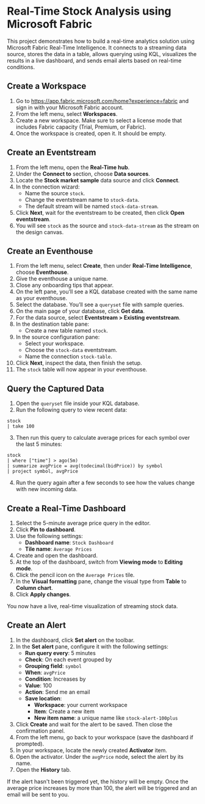 # Real-Time Stock Analysis using Microsoft Fabric

This project demonstrates how to build a real-time analytics solution using Microsoft Fabric Real-Time Intelligence. It connects to a streaming data source, stores the data in a table, allows querying using KQL, visualizes the results in a live dashboard, and sends email alerts based on real-time conditions.

## Create a Workspace

1. Go to https://app.fabric.microsoft.com/home?experience=fabric and sign in with your Microsoft Fabric account.
2. From the left menu, select **Workspaces**.
3. Create a new workspace. Make sure to select a license mode that includes Fabric capacity (Trial, Premium, or Fabric).
4. Once the workspace is created, open it. It should be empty.

## Create an Eventstream

1. From the left menu, open the **Real-Time hub**.
2. Under the **Connect to** section, choose **Data sources**.
3. Locate the **Stock market sample** data source and click **Connect**.
4. In the connection wizard:
   - Name the source `stock`.
   - Change the eventstream name to `stock-data`.
   - The default stream will be named `stock-data-stream`.
5. Click **Next**, wait for the eventstream to be created, then click **Open eventstream**.
6. You will see `stock` as the source and `stock-data-stream` as the stream on the design canvas.

## Create an Eventhouse

1. From the left menu, select **Create**, then under **Real-Time Intelligence**, choose **Eventhouse**.
2. Give the eventhouse a unique name.
3. Close any onboarding tips that appear.
4. On the left pane, you’ll see a KQL database created with the same name as your eventhouse.
5. Select the database. You’ll see a `queryset` file with sample queries.
6. On the main page of your database, click **Get data**.
7. For the data source, select **Eventstream > Existing eventstream**.
8. In the destination table pane:
   - Create a new table named `stock`.
9. In the source configuration pane:
   - Select your workspace.
   - Choose the `stock-data` eventstream.
   - Name the connection `stock-table`.
10. Click **Next**, inspect the data, then finish the setup.
11. The `stock` table will now appear in your eventhouse.

## Query the Captured Data

1. Open the `queryset` file inside your KQL database.
2. Run the following query to view recent data:

```kql
stock
| take 100
```

3. Then run this query to calculate average prices for each symbol over the last 5 minutes:

```kql
stock
| where ["time"] > ago(5m)
| summarize avgPrice = avg(todecimal(bidPrice)) by symbol
| project symbol, avgPrice
```

4. Run the query again after a few seconds to see how the values change with new incoming data.

## Create a Real-Time Dashboard

1. Select the 5-minute average price query in the editor.
2. Click **Pin to dashboard**.
3. Use the following settings:
   - **Dashboard name**: `Stock Dashboard`
   - **Tile name**: `Average Prices`
4. Create and open the dashboard.
5. At the top of the dashboard, switch from **Viewing mode** to **Editing mode**.
6. Click the pencil icon on the `Average Prices` tile.
7. In the **Visual formatting** pane, change the visual type from **Table** to **Column chart**.
8. Click **Apply changes**.

You now have a live, real-time visualization of streaming stock data.

## Create an Alert

1. In the dashboard, click **Set alert** on the toolbar.
2. In the **Set alert** pane, configure it with the following settings:
   - **Run query every**: 5 minutes
   - **Check**: On each event grouped by
   - **Grouping field**: `symbol`
   - **When**: `avgPrice`
   - **Condition**: Increases by
   - **Value**: 100
   - **Action**: Send me an email
   - **Save location**:
     - **Workspace**: your current workspace
     - **Item**: Create a new item
     - **New item name**: a unique name like `stock-alert-100plus`
3. Click **Create** and wait for the alert to be saved. Then close the confirmation panel.
4. From the left menu, go back to your workspace (save the dashboard if prompted).
5. In your workspace, locate the newly created **Activator** item.
6. Open the activator. Under the `avgPrice` node, select the alert by its name.
7. Open the **History** tab.

If the alert hasn't been triggered yet, the history will be empty. Once the average price increases by more than 100, the alert will be triggered and an email will be sent to you.
